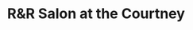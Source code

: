 ---
title: "R&R Salon at the Courtney"
url: /lenoir/randr-salon-at-the-courtney/
shop: hairdresser
---